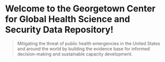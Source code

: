 # Welcome to the Georgetown Center for Global Health Science and Security Data Repository! 

> Mitigating the threat of public health emergencies in the United States and around the world by building the evidence base for informed decision-making and sustainable capacity development.
